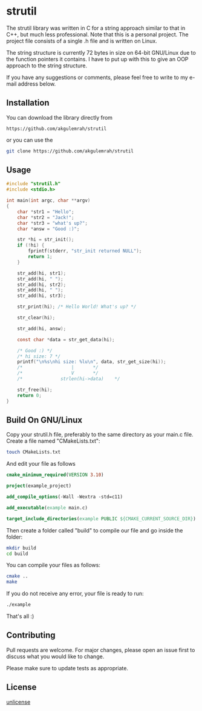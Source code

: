 # strutil

The strutil library was written in C for a string approach similar to that in C++, but much less professional. 
Note that this is a personal project. The project file consists of a single .h file and is written on Linux. 

The string structure is currently 72 bytes in size on 64-bit GNU/Linux due to the function pointers it contains. 
I have to put up with this to give an OOP approach to the string structure. 

If you have any suggestions or comments, please feel free to write to my e-mail address below. 

## Installation

You can download the library directly from 
```
https://github.com/akgulemrah/strutil
```
or you can use the 
```bash
git clone https://github.com/akgulemrah/strutil
```


## Usage

```c
#include "strutil.h"
#include <stdio.h>

int main(int argc, char **argv)
{
	char *str1 = "Hello";
	char *str2 = "Jack!";
	char *str3 = "what's up?";
	char *answ = "Good :)";

	str *hi = str_init();
	if (!hi) {	
		fprintf(stderr, "str_init returned NULL");
		return 1;
	}

	str_add(hi, str1); 
	str_add(hi, " ");
	str_add(hi, str2); 
	str_add(hi, " ");
	str_add(hi, str3); 

	str_print(hi); /* Hello World! What's up? */

	str_clear(hi);

	str_add(hi, answ);

	const char *data = str_get_data(hi);

	/* Good :) */
	/* hi size: 7 */
	printf("\n%s\nhi size: %lu\n", data, str_get_size(hi));
	/*					|		*/
	/*					V		*/
	/*				strlen(hi->data)	*/

	str_free(hi);
	return 0;
}
```

## Build On GNU/Linux
Copy your strutil.h file, preferably to the same directory as your main.c file. Create a file named "CMakeLists.txt":
```bash
touch CMakeLists.txt
```

And edit your file as follows
```cmake
cmake_minimum_required(VERSION 3.10)

project(example_project)

add_compile_options(-Wall -Wextra -std=c11)

add_executable(example main.c)

target_include_directories(example PUBLIC ${CMAKE_CURRENT_SOURCE_DIR})
```

Then create a folder called "build" to compile our file and go inside the folder:
```bash
mkdir build
cd build
```

You can compile your files as follows: 
```bash
cmake ..
make
```

If you do not receive any error, your file is ready to run:
```bash
./example
```

That's all :)

## Contributing

Pull requests are welcome. For major changes, please open an issue first
to discuss what you would like to change.

Please make sure to update tests as appropriate.


## License

[unlicense](https://unlicense.org/)
